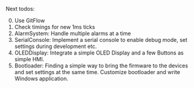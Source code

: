 Next todos:

0. Use GitFlow
1. Check timings for new 1ms ticks
1. AlarmSystem: Handle multiple alarms at a time
1. SerialConsole: Implement a serial console to enable debug mode, set settings during development etc.
1. OLEDDisplay: Integrate a simple OLED Display and a few Buttons as simple HMI.
1. Bootloader: Finding a simple way to bring the firmware to the devices and set settings at the same time. Customize bootloader and write Windows application.
